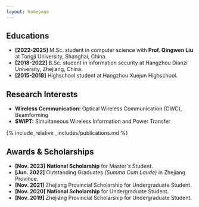 ```yaml
---
layout: homepage
---
```


## Educations
- **[2022-2025]** M.Sc. student in computer science with **Prof. Qingwen Liu** at Tongji University, Shanghai, China.
- **[2018-2022]** B.Sc. student in information security at Hangzhou Dianzi University, Zhejiang, China.
- **[2015-2018]** Highschool student at Hangzhou Xuejun Highschool.

## Research Interests

- **Wireless Communication:** Optical Wireless Communication (OWC), Beamforming
- **SWIPT:** Simultaneous Wireless Information and Power Transfer

{% include_relative _includes/publications.md %}

## Awards & Scholarships
- **[Nov. 2023]** **National Scholarship** for Master's Student.
- **[Jun. 2022]** Outstanding Graduates *(Summa Cum Laude)* in Zhejiang Province.
- **[Nov. 2021]** Zhejiang Provincial Scholarship for Undergraduate Student.
- **[Nov. 2020]** **National Scholarship** for Undergraduate Student.
- **[Nov. 2019]** Zhejiang Provincial Scholarship for Undergraduate Student.



